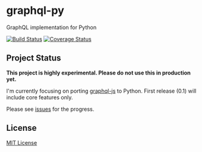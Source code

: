# graphql-py

GraphQL implementation for Python

[![Build Status](https://travis-ci.org/dittos/graphql-py.svg?branch=master)](https://travis-ci.org/dittos/graphql-py)
[![Coverage Status](https://coveralls.io/repos/dittos/graphql-py/badge.svg?branch=master&service=github)](https://coveralls.io/github/dittos/graphql-py?branch=master)


## Project Status

**This project is highly experimental. Please do not use this in production yet.**

I'm currently focusing on porting [graphql-js](https://github.com/graphql/graphql-js) to Python. First release (0.1) will include core features only.

Please see [issues](https://github.com/dittos/graphql-py/issues) for the progress.


## License

[MIT License](https://github.com/dittos/graphql-py/blob/master/LICENSE)
